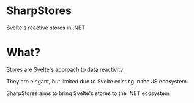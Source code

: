 # SharpStores
Svelte's reactive stores in .NET


# What?

Stores are [Svelte's approach](https://svelte.dev/tutorial/writable-stores) to data reactivity

They are elegant, but limited due to Svelte existing in the JS ecosystem.

SharpStores aims to bring Svelte's stores to the .NET ecosystem
